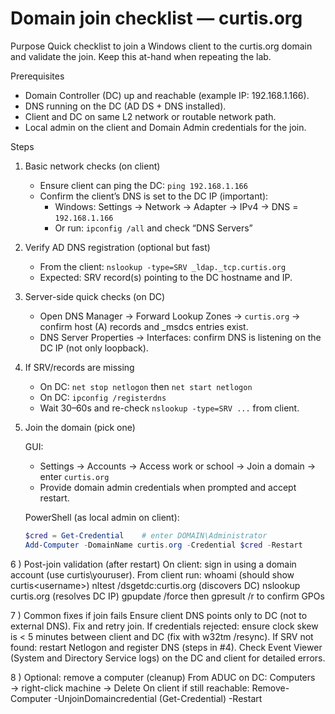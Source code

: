 # Domain join checklist — curtis.org

Purpose
Quick checklist to join a Windows client to the curtis.org domain and validate the join. Keep this at-hand when repeating the lab.

Prerequisites
- Domain Controller (DC) up and reachable (example IP: 192.168.1.166).
- DNS running on the DC (AD DS + DNS installed).
- Client and DC on same L2 network or routable network path.
- Local admin on the client and Domain Admin credentials for the join.

Steps

1) Basic network checks (on client)
   - Ensure client can ping the DC:
     `ping 192.168.1.166`
   - Confirm the client’s DNS is set to the DC IP (important):
     - Windows: Settings → Network → Adapter → IPv4 → DNS = `192.168.1.166`
     - Or run: `ipconfig /all` and check “DNS Servers”

2) Verify AD DNS registration (optional but fast)
   - From the client:
     `nslookup -type=SRV _ldap._tcp.curtis.org`
   - Expected: SRV record(s) pointing to the DC hostname and IP.

3) Server-side quick checks (on DC)
   - Open DNS Manager → Forward Lookup Zones → `curtis.org` → confirm host (A) records and _msdcs entries exist.
   - DNS Server Properties → Interfaces: confirm DNS is listening on the DC IP (not only loopback).

4) If SRV/records are missing
   - On DC: `net stop netlogon` then `net start netlogon`
   - On DC: `ipconfig /registerdns`
   - Wait 30–60s and re-check `nslookup -type=SRV ...` from client.

5) Join the domain (pick one)

   GUI:
   - Settings → Accounts → Access work or school → Join a domain → enter `curtis.org`
   - Provide domain admin credentials when prompted and accept restart.

   PowerShell (as local admin on client):
   ```powershell
   $cred = Get-Credential    # enter DOMAIN\Administrator
   Add-Computer -DomainName curtis.org -Credential $cred -Restart
   
6 ) Post-join validation (after restart)
    On client: sign in using a domain account (use curtis\youruser).
    From client run:
    whoami (should show curtis\<username>)
    nltest /dsgetdc:curtis.org (discovers DC)
    nslookup curtis.org (resolves DC IP)
    gpupdate /force then gpresult /r to confirm GPOs

7 ) Common fixes if join fails
    Ensure client DNS points only to DC (not to external DNS). Fix and retry join.
    If credentials rejected: ensure clock skew is < 5 minutes between client and DC (fix with w32tm /resync).
    If SRV not found: restart Netlogon and register DNS (steps in #4).
    Check Event Viewer (System and Directory Service logs) on the DC and client for detailed errors.

 8 ) Optional: remove a computer (cleanup)
     From ADUC on DC: Computers → right-click machine → Delete
     On client if still reachable: Remove-Computer -UnjoinDomaincredential (Get-Credential) -Restart   

    
